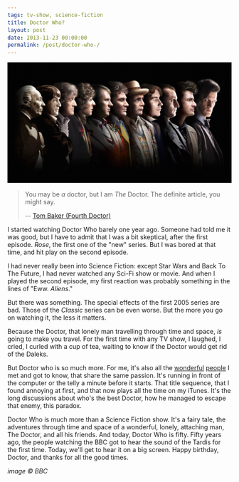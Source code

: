```yaml
---
tags: tv-show, science-fiction
title: Doctor Who?
layout: post
date: 2013-11-23 00:00:00
permalink: /post/doctor-who-/
---
```


![Doctor Who.jpg](/static/media/2013/11/cesar-1385152538885-raw.jpg)

> You may be _a_ doctor, but I am _The_ Doctor. The definite article, you might say.
>
> -- [Tom Baker (Fourth Doctor)](http://www.youtube.com/watch?v=K3CWXqUqPFA)

I started watching Doctor Who barely one year ago. Someone had told me it was good, but I have to admit that I was a bit skeptical, after the first episode. _Rose_, the first one of the "new" series.  But I was bored at that time, and hit play on the second episode.

<!--more-->

I had never really been into Science Fiction: except Star Wars and Back To The Future, I had never watched any Sci-Fi show or movie. And when I played the second episode, my first reaction was probably something in the lines of "Eww. _Aliens_."

But there was something. The special effects of the first 2005 series are bad. Those of the _Classic_ series can be even worse. But the more you go on watching it, the less it matters.

Because the Doctor, that lonely man travelling through time and space, _is_ going to make you travel. For the first time with any TV show, I laughed, I cried, I curled with a cup of tea, waiting to know if the Doctor would get rid of the Daleks.

But Doctor who is so much more. For me, it's also all the [wonderful][1] [people][2] I met and got to know, that share the same passion. It's running in front of the computer or the telly a minute before it starts. That title sequence, that I found annoying at first, and that now plays all the time on my iTunes. It's the long discussions about who's the best Doctor, how he managed to escape that enemy, this paradox.

Doctor Who is much more than a Science Fiction show. It's a fairy tale, the adventures through time and space of a wonderful, lonely, attaching man, The Doctor, and all his friends. And today, Doctor Who is fifty. Fifty years ago, the people watching the BBC got to hear the sound of the Tardis for the first time. Today, we'll get to hear it on a big screen. Happy birthday, Doctor, and thanks for all the good times.

_image © BBC_

[1]: http://tardib.fr
[2]: http://www.gallifrance.net